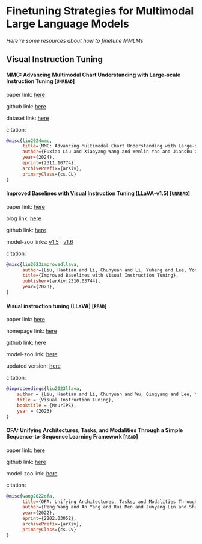 # Finetuning Strategies for Multimodal Large Language Models
*Here're some resources about how to finetune MMLMs*




## Visual Instruction Tuning


#### MMC: Advancing Multimodal Chart Understanding with Large-scale Instruction Tuning [`UNREAD`]

paper link: [here](https://arxiv.org/pdf/2311.10774)

github link: [here](https://github.com/FuxiaoLiu/MMC)

dataset link: [here](https://github.com/FuxiaoLiu/MMC?tab=readme-ov-file#mmc-instruction-dataset)


citation: 
```bibtex
@misc{liu2024mmc,
      title={MMC: Advancing Multimodal Chart Understanding with Large-scale Instruction Tuning}, 
      author={Fuxiao Liu and Xiaoyang Wang and Wenlin Yao and Jianshu Chen and Kaiqiang Song and Sangwoo Cho and Yaser Yacoob and Dong Yu},
      year={2024},
      eprint={2311.10774},
      archivePrefix={arXiv},
      primaryClass={cs.CL}
}
```


#### Improved Baselines with Visual Instruction Tuning (LLaVA-v1.5) [`UNREAD`]

paper link: [here](https://arxiv.org/pdf/2310.03744.pdf)

blog link: [here](https://llava-vl.github.io/)

github link: [here](https://github.com/haotian-liu/LLaVA)

model-zoo links: [v1.5](https://github.com/haotian-liu/LLaVA/blob/main/docs/MODEL_ZOO.md#llava-v15) | [v1.6](https://github.com/haotian-liu/LLaVA/blob/main/docs/MODEL_ZOO.md#llava-v16)


citation: 
```bibtex
@misc{liu2023improvedllava,
      author={Liu, Haotian and Li, Chunyuan and Li, Yuheng and Lee, Yong Jae},
      title={Improved Baselines with Visual Instruction Tuning}, 
      publisher={arXiv:2310.03744},
      year={2023},
}
```

#### Visual instruction tuning (LLaVA) [`READ`]

paper link: [here](https://arxiv.org/pdf/2304.08485)

homepage link: [here](https://llava-vl.github.io/)

github link: [here](https://github.com/haotian-liu/LLaVA)

model-zoo link: [here](https://github.com/haotian-liu/LLaVA/blob/main/docs/MODEL_ZOO.md#llava-v1)

updated version: [here](#improved-baselines-with-visual-instruction-tuning-llava-v15-unread)

citation: 
```bibtex
@inproceedings{liu2023llava,
    author = {Liu, Haotian and Li, Chunyuan and Wu, Qingyang and Lee, Yong Jae},
    title = {Visual Instruction Tuning},
    booktitle = {NeurIPS},
    year = {2023}
}
```


#### OFA: Unifying Architectures, Tasks, and Modalities Through a Simple Sequence-to-Sequence Learning Framework [`READ`]

paper link: [here](https://arxiv.org/pdf/2202.03052)

github link: [here](https://github.com/OFA-Sys/OFA)

model-zoo link: [here](https://github.com/OFA-Sys/OFA/blob/main/checkpoints.md)

citation:
```bibtex
@misc{wang2022ofa,
      title={OFA: Unifying Architectures, Tasks, and Modalities Through a Simple Sequence-to-Sequence Learning Framework}, 
      author={Peng Wang and An Yang and Rui Men and Junyang Lin and Shuai Bai and Zhikang Li and Jianxin Ma and Chang Zhou and Jingren Zhou and Hongxia Yang},
      year={2022},
      eprint={2202.03052},
      archivePrefix={arXiv},
      primaryClass={cs.CV}
}
```